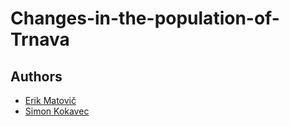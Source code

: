 # Changes-in-the-population-of-Trnava

## Authors
 - [Erik Matovič](https://github.com/Matovic)
 - [Simon Kokavec](https://github.com/SimonK1)
 
